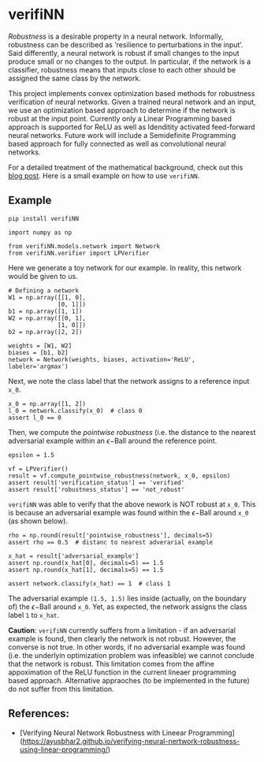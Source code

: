 # verifiNN

*Robustness* is a desirable property in a neural network. Informally, robustness can be described as ‘resilience to perturbations in the input’. Said differently, a neural network is robust if small changes to the input produce small or no changes to the output. In particular, if the network is a classifier, robustness means that inputs close to each other should be assigned the same class by the network.

This project implements convex optimization based methods for robustness verification of neural networks. Given a trained neural network and an input, we use an optimization based approach to determine if the network is robust at the input point. Currently only a Linear Programming based approach is supported for ReLU as well as Idenditity activated feed-forward neural networks. Future work will include a Semidefinite Programming based approach for fully connected as well as convolutional neural networks.

For a detailed treatment of the mathematical background, check out this [blog post](https://ayusbhar2.github.io/verifying-neural-nertwork-robustness-using-linear-programming/). Here is a small example on how to use `verifiNN`.

## Example

```{python}
pip install verifiNN
```

```{python}
import numpy as np

from verifiNN.models.network import Network
from verifiNN.verifier import LPVerifier
```

Here we generate a toy network for our example. In reality, this network would be given to us.

```{python}
# Defining a network
W1 = np.array([[1, 0],
              [0, 1]])
b1 = np.array([1, 1])
W2 = np.array([[0, 1],
              [1, 0]])
b2 = np.array([2, 2])

weights = [W1, W2]
biases = [b1, b2]
network = Network(weights, biases, activation='ReLU', labeler='argmax')
```

Next, we note the class label that the network assigns to a reference input `x_0`.

```{python}
x_0 = np.array([1, 2])
l_0 = network.classify(x_0)  # class 0
assert l_0 == 0
```

Then, we compute the *pointwise robustness* (i.e. the distance to the nearest adversarial example within an $\epsilon-$Ball around the reference point.

```{python}
epsilon = 1.5

vf = LPVerifier()
result = vf.compute_pointwise_robustness(network, x_0, epsilon)
assert result['verification_status'] == 'verified'
assert result['robustness_status'] == 'not_robust'
```

`verifiNN` was able to verify that the above nework is NOT robust at `x_0`. This is because an adversarial example was found within the $\epsilon-$Ball around `x_0` (as shown below).

```
rho = np.round(result['pointwise_robustness'], decimals=5)
assert rho == 0.5  # distanc to nearest adverarial example

x_hat = result['adversarial_example']
assert np.round(x_hat[0], decimals=5) == 1.5
assert np.round(x_hat[1], decimals=5) == 1.5

assert network.classify(x_hat) == 1  # class 1
```

The adversarial example `(1.5, 1.5)` lies inside (actually, on the boundary of) the $\epsilon-$Ball around `x_0`. Yet, as expected, the network assigns the class label `1` to `x_hat`.

**Caution**: `verifiNN` currently suffers from a limitation - if an adversarial example is found, then clearly the network is not robust. However, the converse is not true. In other words, if no adversarial example was found (i.e. the underlyin optimization problem was infeasible) we cannot conclude that the network is robust. This limitation comes from the affine appoximation of the ReLU function in the current lineaer programming based approach. Alternative appraoches (to be implemented in the future) do not suffer from this limitation.


## References:
- [Verifying Neural Network Robustness with Lineear Programming]
(https://ayusbhar2.github.io/verifying-neural-nertwork-robustness-using-linear-programming/)
